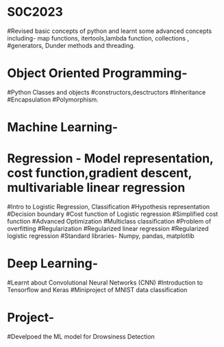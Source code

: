 # S0C2023
#Revised basic concepts of python and learnt some advanced concepts including- map functions, itertools,lambda function, collections , #generators, Dunder methods and threading.
# Object Oriented Programming-
#Python Classes and objects
#constructors,desctructors
#Inheritance
#Encapsulation
#Polymorphism.
# Machine Learning-
# Regression - Model representation, cost function,gradient descent, multivariable linear regression
#Intro to Logistic Regression, Classification
#Hypothesis representation
#Decision boundary
#Cost function of Logistic regression
#Simplified cost function
#Advanced Optimization
#Multiclass classification
#Problem of overfitting
#Regularization
#Regularized linear regression
#Regularized logistic regression
#Standard libraries- Numpy, pandas, matplotlib
# Deep Learning-
#Learnt about Convolutional Neural Networks (CNN)
#Introduction to Tensorflow and Keras
#Miniproject of MNIST data classification
# Project-
#Develpoed the ML model for Drowsiness Detection

